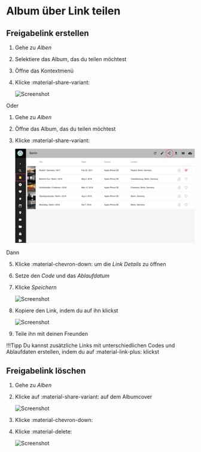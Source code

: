 # Album über Link teilen #

## Freigabelink erstellen ##
1. Gehe zu *Alben*
2. Selektiere das Album, das du teilen möchtest
3. Öffne das Kontextmenü
4. Klicke :material-share-variant:

    ![Screenshot](img/share-1.png)


Oder

1. Gehe zu *Alben*
2. Öffne das Album, das du teilen möchtest
3. Klicke :material-share-variant:

   ![Screenshot](img/share-5.png)

Dann

5. Klicke :material-chevron-down: um die *Link Details* zu öffnen
6. Setze den *Code* und das *Ablaufdatum*
7. Klicke *Speichern*

    ![Screenshot](img/share-2.png)

8. Kopiere den Link, indem du auf ihn klickst

    ![Screenshot](img/share-3.png)

9. Teile ihn mit deinen Freunden



!!!Tipp
    Du kannst zusätzliche Links mit unterschiedlichen Codes und Ablaufdaten erstellen, indem du auf :material-link-plus: klickst

## Freigabelink löschen ##

1. Gehe zu *Alben*
2. Klicke auf :material-share-variant: auf dem Albumcover 

    ![Screenshot](img/delete-share-1.png)
    
3. Klicke :material-chevron-down:
4. Klicke :material-delete:

     ![Screenshot](img/delete-share-2.png)
